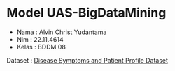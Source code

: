 # Model UAS-BigDataMining

- Nama : Alvin Christ Yudantama
- Nim : 22.11.4614
- Kelas : BDDM 08

Dataset : <a href="https://www.kaggle.com/datasets/uom190346a/disease-symptoms-and-patient-profile-dataset" target="_blank">Disease Symptoms and Patient Profile Dataset</a>
